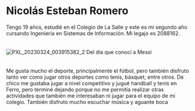 # Nicolás Esteban Romero
Tengo 19 años, estudié en el Colegio de La Salle y este es mi segundo año cursando Ingeniería en Sistemas de Información. Mi legajo es 2088162.
<br><br><br>
![PXL_20230324_003915382_2](https://user-images.githubusercontent.com/129420651/230242714-5c6331f5-1efc-464c-a88d-5ef559f83992.jpg)
Del día que conocí a Messi
<br><br><br>
Me gusta mucho el deporte, principalmente el fútbol, pero también disfruto tanto ver como jugar otros deportes como tenis, básquet, entre otros. De chico me gustaba jugar a nivel competitivo y jugué handball y tenis en Ferro, pero terminé dejando porque no me permitía realizar otras actividades que también me interesaban ni jugar para el equipo de mi colegio. También disfruto mucho escuchar música y aguante boca
